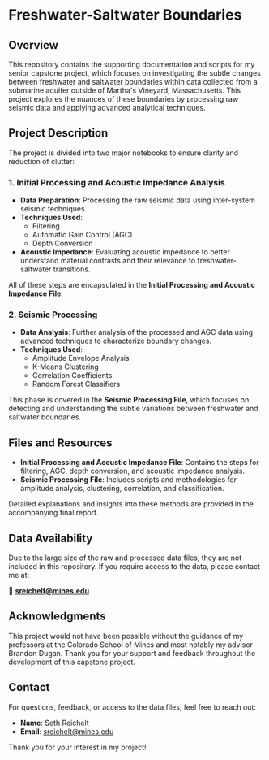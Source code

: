 # Freshwater-Saltwater Boundaries

## Overview

This repository contains the supporting documentation and scripts for my senior capstone project, which focuses on investigating the subtle changes between freshwater and saltwater boundaries within data collected from a submarine aquifer outside of Martha's Vineyard, Massachusetts. This project explores the nuances of these boundaries by processing raw seismic data and applying advanced analytical techniques.

## Project Description

The project is divided into two major notebooks to ensure clarity and reduction of clutter:

### 1. Initial Processing and Acoustic Impedance Analysis
- **Data Preparation**: Processing the raw seismic data using inter-system seismic techniques.
- **Techniques Used**:
  - Filtering
  - Automatic Gain Control (AGC)
  - Depth Conversion
- **Acoustic Impedance**: Evaluating acoustic impedance to better understand material contrasts and their relevance to freshwater-saltwater transitions.

All of these steps are encapsulated in the **Initial Processing and Acoustic Impedance File**.

### 2. Seismic Processing
- **Data Analysis**: Further analysis of the processed and AGC data using advanced techniques to characterize boundary changes.
- **Techniques Used**:
  - Amplitude Envelope Analysis
  - K-Means Clustering
  - Correlation Coefficients
  - Random Forest Classifiers

This phase is covered in the **Seismic Processing File**, which focuses on detecting and understanding the subtle variations between freshwater and saltwater boundaries.

## Files and Resources
- **Initial Processing and Acoustic Impedance File**: Contains the steps for filtering, AGC, depth conversion, and acoustic impedance analysis.
- **Seismic Processing File**: Includes scripts and methodologies for amplitude analysis, clustering, correlation, and classification.

Detailed explanations and insights into these methods are provided in the accompanying final report.

## Data Availability
Due to the large size of the raw and processed data files, they are not included in this repository. If you require access to the data, please contact me at:

📧 **sreichelt@mines.edu**

## Acknowledgments
This project would not have been possible without the guidance of my professors at the Colorado School of Mines and most notably my advisor Brandon Dugan. Thank you for your support and feedback throughout the development of this capstone project.

## Contact
For questions, feedback, or access to the data files, feel free to reach out:

- **Name**: Seth Reichelt  
- **Email**: sreichelt@mines.edu  

Thank you for your interest in my project!
